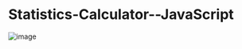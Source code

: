 ﻿# Statistics-Calculator--JavaScript
![image](https://github.com/user-attachments/assets/a34fc868-b407-4feb-a258-b24d3621b3a5)
